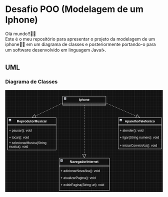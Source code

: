 # Desafio POO (Modelagem de um Iphone)
Olá mundo!!👋🏻   
Este é o meu repositório para apresentar o projeto da modelagem de um iphone📱🍎 em um diagrama de classes e posteriormente portando-o para um software desenvolvido em linguagem Java☕.

## UML
### Diagrama de Classes
![Logo do Meu Projeto](Diagrama-de-Classes.png)
